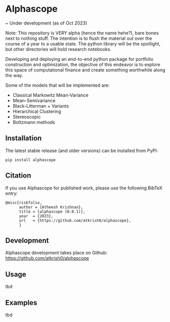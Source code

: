 # Alphascope

~ Under development (as of Oct 2023)

Note: This repository is VERY alpha (hence the name hehe?), bare bones next to nothing stuff. The intention is to flush the material out over the course of a year to a usable state. The python library will be the spotlight, but other directories will hold research notebooks. 

Developing and deploying an end-to-end python package for portfolio construction and optimization, the objective of this endeavor is to explore this space of computational finance and create something worthwhile along the way.

Some of the models that will be implemented are:

- Classical Markowitz Mean-Variance
- Mean-Semivariance
- Black-Litterman + Variants
- Hierarchical Clustering 
- Stereoscopic
- Boltzmann methods

## Installation

The latest stable release (and older versions) can be installed from PyPI:

    pip install alphascope

## Citation

If you use Alphascope for published work, please use the following BibTeX entry:

```
@misc{riskfolio,
      author = {Atheesh Krishnan},
      title = {alphascope (0.0.1)},
      year  = {2023},
      url   = {https://github.com/atkrish0/alphascope},
      }
```
 
## Development

Alphascope development takes place on Github: https://github.com/atkrish0/alphascope

## Usage
tbd

## Examples
tbd
